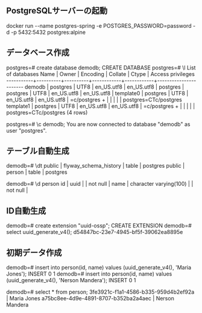 
## PostgreSQLサーバーの起動

docker run --name postgres-spring -e POSTGRES_PASSWORD=password -d -p 5432:5432 postgres:alpine


## データベース作成

postgres=# create database demodb;
CREATE DATABASE
postgres=# \l
                                 List of databases
   Name    |  Owner   | Encoding |  Collate   |   Ctype    |   Access privileges   
-----------+----------+----------+------------+------------+-----------------------
 demodb    | postgres | UTF8     | en_US.utf8 | en_US.utf8 | 
 postgres  | postgres | UTF8     | en_US.utf8 | en_US.utf8 | 
 template0 | postgres | UTF8     | en_US.utf8 | en_US.utf8 | =c/postgres          +
           |          |          |            |            | postgres=CTc/postgres
 template1 | postgres | UTF8     | en_US.utf8 | en_US.utf8 | =c/postgres          +
           |          |          |            |            | postgres=CTc/postgres
(4 rows)

postgres=# \c demodb;
You are now connected to database "demodb" as user "postgres".

## テーブル自動生成

demodb=# \dt
 public | flyway_schema_history | table | postgres
 public | person                | table | postgres

demodb=# \d person
 id     | uuid                   |           | not null | 
 name   | character varying(100) |           | not null | 

## ID自動生成

demodb=# create extension "uuid-ossp";
CREATE EXTENSION
demodb=# select uuid_generate_v4();
 d54847bc-23e7-4945-bf5f-39062ea8895e

## 初期データ作成

demodb=# insert into person(id, name) values (uuid_generate_v4(), 'Maria Jones');
INSERT 0 1
demodb=# insert into person(id, name) values (uuid_generate_v4(), 'Nerson Mandera');
INSERT 0 1

demodb=# select * from person;
 3fe3921c-f1a1-4586-b335-959d4b2ef92a | Maria Jones
 a75bc8ee-4d9e-4891-8707-b352ba2a4aec | Nerson Mandera

 
